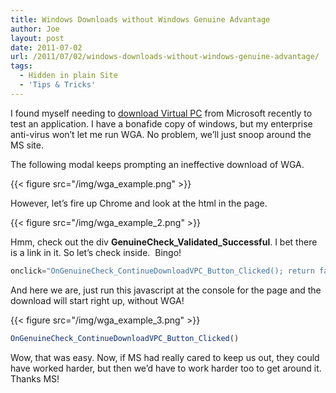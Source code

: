```yaml
---
title: Windows Downloads without Windows Genuine Advantage
author: Joe
layout: post
date: 2011-07-02
url: /2011/07/02/windows-downloads-without-windows-genuine-advantage/
tags:
  - Hidden in plain Site
  - 'Tips & Tricks'
---
```

I found myself needing to [download Virtual PC][1] from Microsoft recently to test an application. I have a bonafide copy of windows, but my enterprise anti-virus won&#8217;t let me run WGA. No problem, we&#8217;ll just snoop around the MS site.

The following modal keeps prompting an ineffective download of WGA.

{{< figure src="/img/wga_example.png" >}}

However, let&#8217;s fire up Chrome and look at the html in the page.

{{< figure src="/img/wga_example_2.png" >}}

Hmm, check out the div **GenuineCheck\_Validated\_Successful**. I bet there is a link in it. So let&#8217;s check inside.  Bingo!

```javascript
onclick="OnGenuineCheck_ContinueDownloadVPC_Button_Clicked(); return false;"
```

And here we are, just run this javascript at the console for the page and the download will start right up, without WGA!

{{< figure src="/img/wga_example_3.png" >}}

```javascript
OnGenuineCheck_ContinueDownloadVPC_Button_Clicked()
```

Wow, that was easy. Now, if MS had really cared to keep us out, they could have worked harder, but then we&#8217;d have to work harder too to get around it. Thanks MS!

 [1]: https://www.microsoft.com/en-us/download/details.aspx?id=3702
